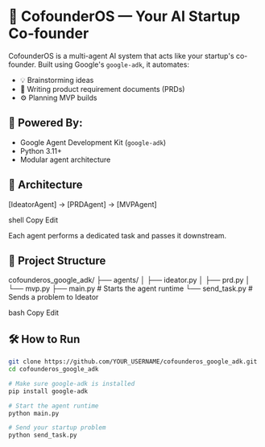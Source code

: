 # 🤖 CofounderOS — Your AI Startup Co-founder

CofounderOS is a multi-agent AI system that acts like your startup's co-founder. Built using Google's `google-adk`, it automates:
- 💡 Brainstorming ideas
- 📄 Writing product requirement documents (PRDs)
- ⚙️ Planning MVP builds

## 🧠 Powered By:
- Google Agent Development Kit (`google-adk`)
- Python 3.11+
- Modular agent architecture

## 🚀 Architecture

[IdeatorAgent] → [PRDAgent] → [MVPAgent]

shell
Copy
Edit

Each agent performs a dedicated task and passes it downstream.

## 📁 Project Structure

cofounderos_google_adk/
├── agents/
│ ├── ideator.py
│ ├── prd.py
│ └── mvp.py
├── main.py # Starts the agent runtime
└── send_task.py # Sends a problem to Ideator

bash
Copy
Edit

## 🛠️ How to Run

```bash
git clone https://github.com/YOUR_USERNAME/cofounderos_google_adk.git
cd cofounderos_google_adk

# Make sure google-adk is installed
pip install google-adk

# Start the agent runtime
python main.py

# Send your startup problem
python send_task.py
